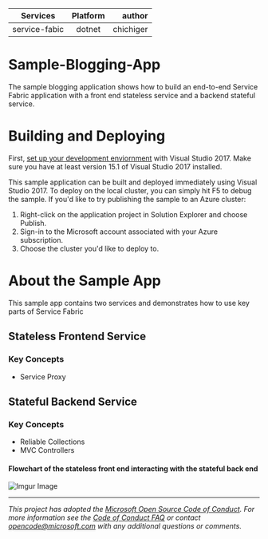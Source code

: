 | Services      | Platform      | author|
| ------------- |:-------------:| -----:|
| service-fabic | dotnet        | chichiger |

# Sample-Blogging-App
The sample blogging application shows how to build an end-to-end Service Fabric application with a front end stateless service and a backend stateful service. 
# Building and Deploying
First, [set up your development enviornment](https://docs.microsoft.com/en-us/azure/service-fabric/service-fabric-get-started)
 with Visual Studio 2017. Make sure you have at least version 15.1 of Visual Studio 2017 installed.

This sample application can be built and deployed immediately using Visual Studio 2017. To deploy on the local cluster, you can simply hit F5 to debug the sample. If you'd like to try publishing the sample to an Azure cluster:

1. Right-click on the application project in Solution Explorer and choose Publish.
2. Sign-in to the Microsoft account associated with your Azure subscription.
3. Choose the cluster you'd like to deploy to.

# About the Sample App
This sample app contains two services and demonstrates how to use key parts of Service Fabric
## Stateless Frontend Service
  ### Key Concepts
  * Service Proxy
## Stateful Backend Service
  ### Key Concepts
  * Reliable Collections
  * MVC Controllers
  
#### Flowchart of the stateless front end interacting with the stateful back end
![Imgur Image](http://i.imgur.com/Yd3aceo.png)

---
*This project has adopted the [Microsoft Open Source Code of Conduct](https://opensource.microsoft.com/codeofconduct/). For more information see the [Code of Conduct FAQ](https://opensource.microsoft.com/codeofconduct/faq/) or contact opencode@microsoft.com with any additional questions or comments.*
